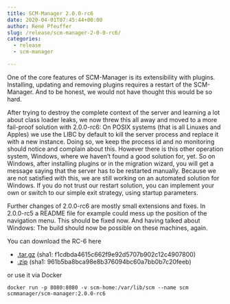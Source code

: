 ```yaml
---
title: SCM-Manager 2.0.0-rc6
date: 2020-04-01T07:45:44+00:00
author: René Pfeuffer
slug: /release/scm-manager-2-0-0-rc6/
categories:
  - release
  - scm-manager

---
```

One of the core features of SCM-Manager is its extensibility with plugins. Installing, updating and removing plugins requires a restart of the SCM-Manager. And to be honest, we would not have thought this would be so hard.

After trying to destroy the complete context of the server and learning a lot about class loader leaks, we now threw this all away and moved to a more fail-proof solution with 2.0.0-rc6: On POSIX systems (that is all Linuxes and Apples) we use the LIBC by default to kill the server process and replace it with a new instance. Doing so, we keep the process id and no monitoring should notice and complain about this. However there is this other operation system, Windows, where we haven’t found a good solution for, yet. So on Windows, after installing plugins or in the migration wizard, you will get a message saying that the server has to be restarted manually. Because we are not satisfied with this, we are still working on an automated solution for Windows. If you do not trust our restart solution, you can implement your own or switch to our simple exit strategy, using startup parameters.

Further changes of 2.0.0-rc6 are mostly small extensions and fixes. In 2.0.0-rc5 a README file for example could mess up the position of the navigation menu. This should be fixed now. And having talked about Windows: The build should now be possible on these machines, again.

You can download the RC-6 here

- [.tar.gz](https://maven.scm-manager.org/nexus/service/local/repositories/releases/content/sonia/scm/scm-server/2.0.0-rc6/scm-server-2.0.0-rc6-app.tar.gz) (sha1: f1cdbda4615c662f9e92d5707b902c12c4907800)
- [.zip](https://maven.scm-manager.org/nexus/service/local/repositories/releases/content/sonia/scm/scm-server/2.0.0-rc6/scm-server-2.0.0-rc6-app.zip) (sha1: 961b5ba8bca98e8b376094bc60a7bb0b7c20feeb)

or use it via Docker

`docker run -p 8080:8080 -v scm-home:/var/lib/scm --name scm scmmanager/scm-manager:2.0.0-rc6`
